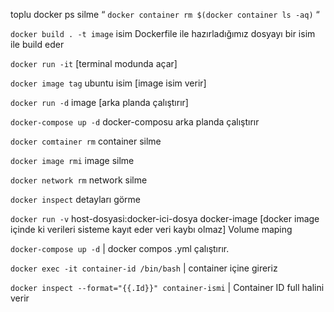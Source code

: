 toplu docker ps silme “ `docker container rm $(docker container ls -aq)` “

`docker build . -t image` isim Dockerfile ile hazırladığımız dosyayı bir isim ile build eder

`docker run -it` [terminal modunda açar]

`docker image tag` ubuntu isim [image isim verir]

`docker run -d` image [arka planda çalıştırır]

`docker-compose up -d` docker-composu arka planda çalıştırır

`docker comtainer rm` container silme

`docker image rmi` image silme

`docker network rm` network silme

`docker inspect` detayları görme

`docker run -v` host-dosyasi:docker-ici-dosya docker-image [docker image içinde ki verileri sisteme kayıt eder veri kaybı olmaz] Volume maping

`docker-compose up -d` | docker compos .yml çalıştırır.

`docker exec -it container-id /bin/bash`  | container içine gireriz

`docker inspect --format="{{.Id}}" container-ismi` | Container ID full halini verir
